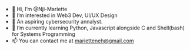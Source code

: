 - 👋 Hi, I’m @Nji-Mariette
- 👀 I’m interested in Web3 Dev, UI/UX Design
- 🚨 An aspiring cybersecurity annalyst.
- 🌱 I’m currently learning Python, Javascript alongside C and Shell(bash) for Systems Programming
- 📫 You can contact me at marietteneh@gmail.com

<!---
Nji-Mariette/Nji-Mariette is a ✨ special ✨ repository because its `README.md` (this file) appears on your GitHub profile.
You can click the Preview link to take a look at your changes.
--->
